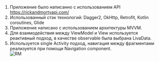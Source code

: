 1. Приложение было написанно с использованием API https://rickandmortyapi.com/ <br>
2. Использованный стэк технологий: Dagger2, OkHttp, Retrofit, Kotlin coroutines, Glide <br>
3. Приложение написано с использованием архитектуры MVVM. <br>
4. Для взаимодействия между ViewModel и View используется реактивный подход, в качестве observable
   была выбрана LivaData. <br>
5. Используется single Activity подход, навигация между фрагментами реализуется при помощи
   Navigation component. <br>
![RM](https://user-images.githubusercontent.com/19384936/163685896-0e778833-6334-4cfd-8828-7370213431c4.png)
